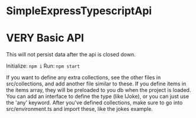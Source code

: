 # SimpleExpressTypescriptApi
# VERY Basic API

This will not persist data after the api is closed down.

Initialize: `npm i`
Run: `npm start`

If you want to define any extra collections, see the other files in src/collections, and add another file similar to these. If you define items in the items array, they will be preloaded to you db when the project is loaded.
You can add an interface to define the type (like IJoke), or you can just use the 'any' keyword.
After you've defined collections, make sure to go into src/environment.ts and import these, like the jokes example.